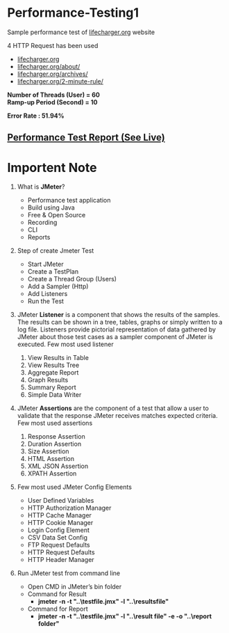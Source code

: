 # Performance-Testing1
Sample performance test of [lifecharger.org](https://lifecharger.org/) website

4 HTTP Request has been used
- [lifecharger.org](https://lifecharger.org/)
- [lifecharger.org/about/](https://lifecharger.org/about/)
- [lifecharger.org/archives/](https://lifecharger.org/archives/)
- [lifecharger.org/2-minute-rule/](https://lifecharger.org/2-minute-rule/)

**Number of Threads (User) = 60** <br />
**Ramp-up Period (Second) = 10**

**Error Rate : 51.94%**

## [Performance Test Report (See Live)](https://performance-test1-sakib.netlify.app/) 

# Importent Note

1. What is **JMeter**?
   - Performance test application
   - Build using Java
   - Free & Open Source
   - Recording
   - CLI
   - Reports
   
2. Step of create Jmeter Test
   - Start JMeter
   - Create a TestPlan
   - Create a Thread Group (Users)
   - Add a Sampler (Http)
   - Add Listeners
   - Run the Test
   
3. JMeter **Listener** is a component that shows the results of the samples. 
   The results can be shown in a tree, tables, graphs or simply written to a log file. 
   Listeners provide pictorial representation of data gathered by JMeter about those test cases as a sampler component of JMeter is executed. 
   Few most used listener 
   1. View Results in Table
   2. View Results Tree
   3. Aggregate Report
   4. Graph Results
   5. Summary Report
   6. Simple Data Writer
   
 4. JMeter **Assertions** are the component of a test that allow a user to validate that the response JMeter receives matches expected criteria. Few most used assertions
    1. Response Assertion
    2. Duration Assertion
    3. Size Assertion
    4. HTML Assertion
    5. XML JSON Assertion
    6. XPATH Assertion
    
 5. Few most used JMeter Config Elements
    - User Defined Variables
    - HTTP Authorization Manager
    - HTTP Cache Manager
    - HTTP Cookie Manager
    - Login Config Element
    - CSV Data Set Config
    - FTP Request Defaults
    - HTTP Request Defaults
    - HTTP Header Manager
    
 6.  Run JMeter test from command line
     - Open CMD in JMeter’s bin folder 
     - Command for Result
       - **jmeter -n -t "..\testfile.jmx" -l "..\resultsfile"**
     - Command for Report
       - **jmeter -n -t "..\testfile.jmx" -l "..\result file" -e -o "..\report folder"**
   
   
   
   
   
   
   
   
   
   
